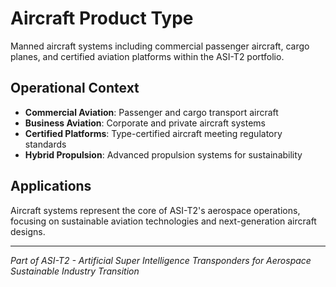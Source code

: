 # Aircraft Product Type

Manned aircraft systems including commercial passenger aircraft, cargo planes, and certified aviation platforms within the ASI-T2 portfolio.

## Operational Context

- **Commercial Aviation**: Passenger and cargo transport aircraft
- **Business Aviation**: Corporate and private aircraft systems
- **Certified Platforms**: Type-certified aircraft meeting regulatory standards
- **Hybrid Propulsion**: Advanced propulsion systems for sustainability

## Applications

Aircraft systems represent the core of ASI-T2's aerospace operations, focusing on sustainable aviation technologies and next-generation aircraft designs.

---

*Part of ASI-T2 - Artificial Super Intelligence Transponders for Aerospace Sustainable Industry Transition*
